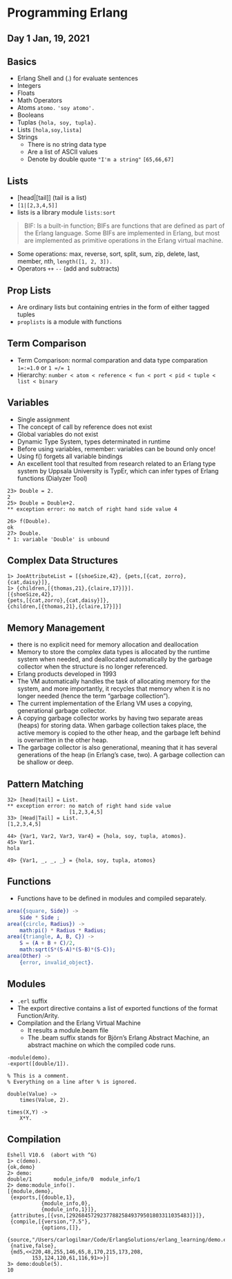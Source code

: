 # Programming Erlang

## Day 1 Jan, 19, 2021

## Basics

- Erlang Shell and (.) for evaluate sentences
- Integers
- Floats
- Math Operators
- Atoms `atomo.` `'soy atomo'.`
- Booleans
- Tuplas `{hola, soy, tupla}.`
- Lists `[hola,soy,lista]`
- Strings
    + There is no string data type
    + Are a list of ASCII values 
    + Denote by double quote `"I'm a string"` `[65,66,67]`

## Lists

- [head|[tail]] (tail is a list)
- `[1|[2,3,4,5]]`
- lists is a library module `lists:sort`

> BIF: Is a built-in function; BIFs are functions that are defined as part of the Erlang language. Some BIFs are implemented in Erlang, but most are implemented as primitive operations in the Erlang virtual machine.
> 

- Some operations: max, reverse, sort, split, sum, zip, delete, last, member, nth, `length([1, 2, 3]).`
- Operators `++` `--` (add and subtracts)

## Prop Lists

- Are ordinary lists but containing entries in the form of either tagged tuples
- `proplists` is a module with functions

## Term Comparison

- Term Comparison: normal comparation and data type comparation `1=:=1.0` or `1 =/= 1`
- Hierarchy: `number < atom < reference < fun < port < pid < tuple < list < binary`

## Variables

- Single assignment
- The concept of call by reference does not exist
- Global variables do not exist
- Dynamic Type System, types determinated in runtime
- Before using variables, remember: variables can be bound only once!
- Using f() forgets all variable bindings
- An excellent tool that resulted from research related to an Erlang
type system by Uppsala University is TypEr, which can infer types of Erlang functions (Dialyzer Tool)

```
23> Double = 2.
2
25> Double = Double+2.
** exception error: no match of right hand side value 4

26> f(Double).
ok
27> Double.
* 1: variable 'Double' is unbound
```

## Complex Data Structures

```
1> JoeAttributeList = [{shoeSize,42}, {pets,[{cat, zorro},{cat,daisy}]},
1> {children,[{thomas,21},{claire,17}]}].
[{shoeSize,42},
{pets,[{cat,zorro},{cat,daisy}]},
{children,[{thomas,21},{claire,17}]}]
```

## Memory Management

- there is no explicit need for memory allocation and deallocation 
- Memory to store the complex data types is allocated by the runtime system when needed, and deallocated automatically by the garbage collector when the structure is no longer referenced.
- Erlang products developed in 1993
- The VM automatically handles the task of allocating memory for the system, and more importantly, it recycles that memory when it is no longer needed (hence the term “garbage collection”).
- The current implementation of the Erlang VM uses a copying, generational garbage collector.
- A copying garbage collector works by having two separate areas (heaps) for storing data. When garbage collection takes place, the active memory is copied to the other heap, and the garbage left behind is overwritten in the other heap.
- The garbage collector is also generational, meaning that it has several generations of the heap (in Erlang’s case, two). A garbage collection can be shallow or deep.

## Pattern Matching

```
32> [head|tail] = List.
** exception error: no match of right hand side value
                    [1,2,3,4,5]
33> [Head|Tail] = List.
[1,2,3,4,5]

44> {Var1, Var2, Var3, Var4} = {hola, soy, tupla, atomos}.
45> Var1.
hola

49> {Var1, _, _, _} = {hola, soy, tupla, atomos}
```

## Functions 

- Functions have to be defined in modules and compiled separately.

``` erlang
area({square, Side}) ->
    Side * Side ;
area({circle, Radius}) ->
    math:pi() * Radius * Radius;
area({triangle, A, B, C}) ->
    S = (A + B + C)/2,
    math:sqrt(S*(S-A)*(S-B)*(S-C));
area(Other) ->
    {error, invalid_object}.
```

## Modules

- `.erl` suffix
- The export directive contains a list of exported functions of the format Function/Arity.
- Compilation and the Erlang Virtual Machine
    + It results a module.beam file
    + The .beam suffix stands for Björn’s Erlang Abstract Machine, an abstract machine on which the compiled code runs.

```
-module(demo).
-export([double/1]).

% This is a comment.
% Everything on a line after % is ignored.

double(Value) ->
    times(Value, 2).

times(X,Y) ->
    X*Y.
```

## Compilation

```
Eshell V10.6  (abort with ^G)
1> c(demo).
{ok,demo}
2> demo:
double/1       module_info/0  module_info/1
2> demo:module_info().
[{module,demo},
 {exports,[{double,1},
           {module_info,0},
           {module_info,1}]},
 {attributes,[{vsn,[292684572923778825849379501803311035483]}]},
 {compile,[{version,"7.5"},
           {options,[]},
           {source,"/Users/carlogilmar/Code/ErlangSolutions/erlang_learning/demo.erl"}]},
 {native,false},
 {md5,<<220,48,255,146,65,8,170,215,173,208,
        153,124,120,61,116,91>>}]
3> demo:double(5).
10
```

